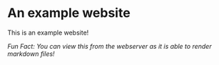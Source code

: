 # An example website

This is an example website!

*Fun Fact: You can view this from the webserver as it is able to render markdown files!*
